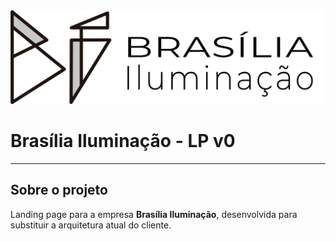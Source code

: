 <div align="center">
 <img src="assets/logo.png" alt="Brasília Iluminação Logo" >
</div>

# Brasília Iluminação - LP v0

---

## Sobre o projeto

Landing page para a empresa **Brasília Iluminação**, desenvolvida para substituir a arquitetura atual do cliente.
